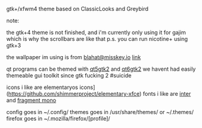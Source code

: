 gtk+/xfwm4 theme based on ClassicLooks and Greybird

note:

the gtk+4 theme is not finished, and i'm currently only using it for gajim which is why the scrollbars are like that
p.s. you can run nicotine+ using gtk+3

the wallpaper im using is from blahat@misskey.io [link](https://media.misskeyusercontent.jp/io/a66c34a1-93ac-443b-8408-60cdfcd9742f.webp)

qt programs can be themed with [qt5gtk2](https://github.com/trialuser02/qt5gtk2) and [qt6gtk2](https://github.com/trialuser02/qt5gtk2)
we havent had easily themeable gui toolkit since gtk fucking 2 #suicide

icons i like are elementaryos icons](https://github.com/shimmerproject/elementary-xfce)
fonts i like are [inter](https://fonts.google.com/specimen/Inter) and [fragment mono](https://fonts.google.com/specimen/Fragment+Mono)

config goes in ~/.config/
themes goes in /usr/share/themes/ or ~/.themes/
firefox goes in ~/.mozilla/firefox/[profile]/

